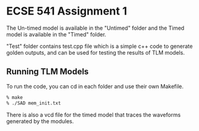 # ECSE 541 Assignment 1

The Un-timed model is available in the "Untimed" folder and the Timed model is available in the "Timed" folder. 

"Test" folder contains test.cpp file which is a simple c++ code to generate golden outputs, and can be used for testing the results of TLM models.

## Running TLM Models

To run the code, you can cd in each folder and use their own Makefile.

```bash
% make
% ./SAD mem_init.txt
```

There is also a vcd file for the timed model that traces the waveforms generated by the modules. 
